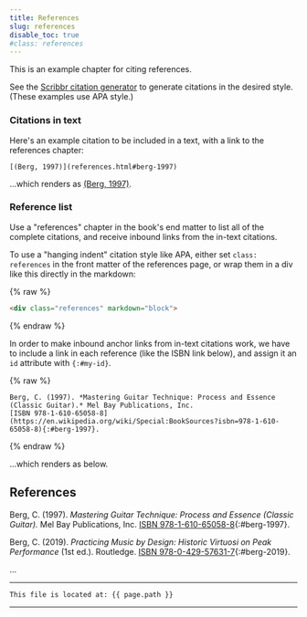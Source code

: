```yaml
---
title: References
slug: references
disable_toc: true
#class: references
---
```


This is an example chapter for citing references. 

See the [Scribbr citation generator](https://www.scribbr.com/citation/generator/) to generate citations in the desired style.
(These examples use APA style.)

### Citations in text

Here's an example citation to be included in a text, 
with a link to the references chapter:

```
[(Berg, 1997)](references.html#berg-1997)
```

...which renders as [(Berg, 1997)](references.html#berg-1997).

### Reference list

Use a "references" chapter in the book's end matter to list all of the complete citations,
and receive inbound links from the in-text citations.

To use a "hanging indent" citation style like APA,
either set `class: references` in the front matter of the references page,
or wrap them in a div like this directly in the markdown:

{% raw %}
```html
<div class="references" markdown="block">
```
{% endraw %}

In order to make inbound anchor links from in-text citations work,
we have to include a link in each reference (like the ISBN link below),
and assign it an `id` attribute with `{:#my-id}`.

{% raw %}
```
Berg, C. (1997). *Mastering Guitar Technique: Process and Essence (Classic Guitar).* Mel Bay Publications, Inc.
[ISBN 978-1-610-65058-8](https://en.wikipedia.org/wiki/Special:BookSources?isbn=978-1-610-65058-8){:#berg-1997}.
```
{% endraw %}

...which renders as below.

<div class="references" markdown="block">

## References


Berg, C. (1997). *Mastering Guitar Technique: Process and Essence (Classic Guitar).* Mel Bay Publications, Inc.
[ISBN 978-1-610-65058-8](https://en.wikipedia.org/wiki/Special:BookSources?isbn=978-1-610-65058-8){:#berg-1997}.

Berg, C. (2019). *Practicing Music by Design: Historic Virtuosi on Peak Performance* (1st ed.). Routledge.
[ISBN 978-0-429-57631-7](https://en.wikipedia.org/wiki/Special:BookSources?isbn=978-0-429-57631-7){:#berg-2019}.

...
</div>

---
```
This file is located at: {{ page.path }}
```
---

